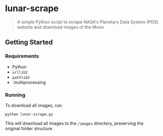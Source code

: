 # lunar-scrape
> A simple Python script to scrape NASA's Planetary Data System (PDS) website and download images of the Moon.

## Getting Started

### Requirements

* Python
* `urllib2`
* `pathlib2`
* `multiprocessing

### Running

To download all images, run:
```
python lunar-scrape.py
```

This will download all images to the `/images` directory, preserving the original folder structure.
